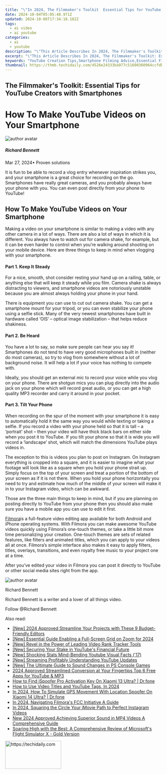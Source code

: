 ```yaml
---
title: "\"In 2024, The Filmmaker's Toolkit  Essential Tips for YouTube Creators with Smartphones\""
date: 2024-10-04T05:05:48.971Z
updated: 2024-10-06T17:34:18.182Z
tags:
  - ai video
  - ai youtube
categories:
  - ai
  - youtube
description: "\"This Article Describes In 2024, The Filmmaker's Toolkit: Essential Tips for YouTube Creators with Smartphones\""
excerpt: "\"This Article Describes In 2024, The Filmmaker's Toolkit: Essential Tips for YouTube Creators with Smartphones\""
keywords: "YouTube Creation Tips,Smartphone Filming Advice,Essential Film Tools,Filmmaking on Mobile,Video Production Guide,Smartphone Cinematography,Filmmaker's Techniques"
thumbnail: https://thmb.techidaily.com/4526e24333ba977c51600360964ccfdbc4ba0f9b4255ce54480ebe44b63f8c8e.jpg
---
```


## The Filmmaker's Toolkit: Essential Tips for YouTube Creators with Smartphones

# How To Make YouTube Videos on Your Smartphone

![author avatar](https://images.wondershare.com/filmora/article-images/richard-bennett.jpg)

##### Richard Bennett

 Mar 27, 2024• Proven solutions

 It is fun to be able to record a vlog entry whenever inspiration strikes you, and your smartphone is a great choice for recording on the go. Smartphones have really great cameras, and you probably always have your phone with you. You can even post directly from your phone to YouTube!

## How To Make YouTube Videos on Your Smartphone

 Making a video on your smartphone is similar to making a video with any other camera in a lot of ways. There are also a lot of ways in which it is different. You always have to watch out for camera shake, for example, but it can be even harder to control when you’re walking around shooting on your mobile device. Here are three things to keep in mind when vlogging with your smartphone.

#### Part 1\. Keep It Steady

 For a nice, smooth, shot consider resting your hand up on a railing, table, or anything else that will keep it steady while you film. Camera shake is always distracting to viewers, and smartphone videos are notoriously unstable because you are almost always holding your phone in your hand.

 There is equipment you can use to cut out camera shake. You can get a smartphone mount for your tripod, or you can even stabilize your phone using a selfie stick. Many of the very newest smartphones have built in hardware called ‘OIS’ – optical image stabilization – that helps reduce shakiness.

#### Part 2\. Be Heard

 You have a lot to say, so make sure people can hear you say it! Smartphones do not tend to have very good microphones built in (neither do most cameras), so try to vlog from somewhere without a lot of background noise. It will help a lot if your voice has nothing to compete with.

 Ideally, you should get an external mic to record your voice while you vlog on your phone. There are shotgun mics you can plug directly into the audio jack on your phone which will record great audio, or you can get a high quality MP3 recorder and carry it around in your pocket.

#### Part 3\. Tilt Your Phone

 When recording on the spur of the moment with your smartphone it is easy to automatically hold it the same way you would while texting or taking a selfie. If you record a video with your phone held so that it is tall – a ‘portrait’ shot – then your video will have thick black bars on either side when you post it to YouTube. If you tilt your phone so that it is wide you will record a ‘landscape’ shot, which will match the dimensions YouTube plays videos in.

 The exception to this is videos you plan to post on Instagram. On Instagram everything is cropped into a square, and it is easier to imagine what your footage will look like as a square when you hold your phone strait up. Simply focus on the top of your screen and treat a portion of the bottom of your screen as if it is not there. When you hold your phone horizontally you need to try and estimate how much of the middle of your screen will make it in to your Instagram video, which can be awkward.

 Those are the three main things to keep in mind, but if you are planning on posting directly to YouTube from your phone then you should also make sure you have a mobile app you can use to edit it first.

[Filmora](https://tools.techidaily.com/wondershare/filmora/download/)is a full-feature video editing app available for both Android and iPhone operating systems. With Filmora you can make awesome YouTube videos quickly using Filmora’s one-touch themes, or take a little bit more time personalizing your creation. One-touch themes are sets of related features, like filters and animated titles, which you can apply to your videos all at once. Filmora’s simple interface also makes it easy to apply filters, titles, overlays, transitions, and even royalty free music to your project one at a time.

 After you’ve edited your video in Filmora you can post it directly to YouTube or other social media sites right from the app.

![author avatar](https://images.wondershare.com/filmora/article-images/richard-bennett.jpg)

Richard Bennett

Richard Bennett is a writer and a lover of all things video.

Follow @Richard Bennett

<ins class="adsbygoogle"
      style="display:block"
      data-ad-client="ca-pub-7571918770474297"
      data-ad-slot="8358498916"
      data-ad-format="auto"
      data-full-width-responsive="true"></ins>

<span class="atpl-alsoreadstyle">Also read:</span>
<div><ul>
<li><a href="https://youtube-webster.techidaily.com/024-approved-streamline-your-projects-with-these-9-budget-friendly-editors/"><u>[New] 2024 Approved Streamline Your Projects with These 9 Budget-Friendly Editors</u></a></li>
<li><a href="https://screen-recording.techidaily.com/new-essential-guide-enabling-a-full-screen-grid-on-zoom-for-2024/"><u>[New] Essential Guide Enabling a Full-Screen Grid on Zoom for 2024</u></a></li>
<li><a href="https://youtube-help.techidaily.com/new-revel-in-the-power-of-leading-video-rank-tracker-tools/"><u>[New] Revel in the Power of Leading Video Rank Tracker Tools</u></a></li>
<li><a href="https://youtube-help.techidaily.com/new-securing-your-stake-in-youtubes-financial-future/"><u>[New] Securing Your Stake in YouTube's Financial Future</u></a></li>
<li><a href="https://youtube-help.techidaily.com/new-shocking-stats-mind-bending-youtube-visual-facts-17/"><u>[New] Shocking Stats Mind-Bending Youtube Visual Facts ('17)</u></a></li>
<li><a href="https://youtube-help.techidaily.com/new-streaming-profitably-understanding-youtube-updates/"><u>[New] Streaming Profitably Understanding YouTube Updates</u></a></li>
<li><a href="https://fox-hovers.techidaily.com/new-the-ultimate-guide-to-sound-changes-in-ps-console-games/"><u>[New] The Ultimate Guide to Sound Changes in PS Console Games</u></a></li>
<li><a href="https://youtube-help.techidaily.com/2024-approved-streamlined-conversion-at-your-fingertips-top-6-free-apps-for-youtube-and-mp3/"><u>2024 Approved Streamlined Conversion at Your Fingertips Top 6 Free Apps for YouTube & MP3</u></a></li>
<li><a href="https://fake-location.techidaily.com/how-to-find-ispoofer-pro-activation-key-on-xiaomi-13-ultra-drfone-by-drfone-virtual-android/"><u>How to Find iSpoofer Pro Activation Key On Xiaomi 13 Ultra? | Dr.fone</u></a></li>
<li><a href="https://youtube-help.techidaily.com/how-to-use-video-titles-and-youtube-tags-in-2024/"><u>How to Use Video Titles and YouTube Tags, In 2024</u></a></li>
<li><a href="https://review-topics.techidaily.com/in-2024-how-to-simulate-gps-movement-with-location-spoofer-on-xiaomi-14-ultra-drfone-by-drfone-virtual-android/"><u>In 2024, How To Simulate GPS Movement With Location Spoofer On Xiaomi 14 Ultra? | Dr.fone</u></a></li>
<li><a href="https://youtube-help.techidaily.com/in-2024-navigating-filmoras-fcc-initiative-a-guide/"><u>In 2024, Navigating Filmora's FCC Initiative A Guide</u></a></li>
<li><a href="https://instagram-clips.techidaily.com/in-2024-squaring-the-circle-your-imovie-path-to-perfect-instagram-videos/"><u>In 2024, Squaring the Circle Your iMovie Path to Perfect Instagram Videos</u></a></li>
<li><a href="https://sound-tweaking.techidaily.com/new-2024-approved-achieving-superior-sound-in-mp4-videos-a-comprehensive-guide/"><u>New 2024 Approved Achieving Superior Sound in MP4 Videos A Comprehensive Guide</u></a></li>
<li><a href="https://buynow-reviews.techidaily.com/soaring-high-with-the-best-a-comprehensive-review-of-microsofts-flight-simulator-x-gold-version/"><u>Soaring High with the Best: A Comprehensive Review of Microsoft's Flight Simulator X - Gold Version</u></a></li>
</ul></div>

<!-- affiliate ads begin -->
<a href="https://25home.pxf.io/c/5597632/2148639/16836" target="_top" id="2148639">
  <img src="//a.impactradius-go.com/display-ad/16836-2148639" border="0" alt="https://techidaily.com" width="180" height="90"/>
</a>
<img height="0" width="0" src="https://25home.pxf.io/i/5597632/2148639/16836" style="position:absolute;visibility:hidden;" border="0" />
<!-- affiliate ads end -->

